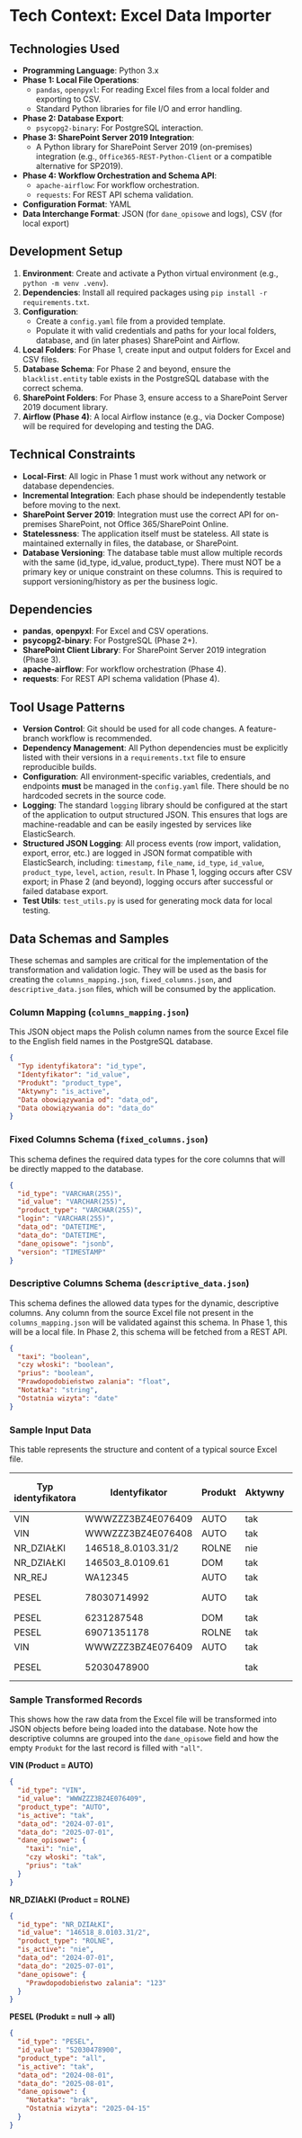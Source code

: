 # Tech Context: Excel Data Importer

## Technologies Used
- **Programming Language**: Python 3.x
- **Phase 1: Local File Operations**:
  - `pandas`, `openpyxl`: For reading Excel files from a local folder and exporting to CSV.
  - Standard Python libraries for file I/O and error handling.
- **Phase 2: Database Export**:
  - `psycopg2-binary`: For PostgreSQL interaction.
- **Phase 3: SharePoint Server 2019 Integration**:
  - A Python library for SharePoint Server 2019 (on-premises) integration (e.g., `Office365-REST-Python-Client` or a compatible alternative for SP2019).
- **Phase 4: Workflow Orchestration and Schema API**:
  - `apache-airflow`: For workflow orchestration.
  - `requests`: For REST API schema validation.
- **Configuration Format**: YAML
- **Data Interchange Format**: JSON (for `dane_opisowe` and logs), CSV (for local export)

## Development Setup
1.  **Environment**: Create and activate a Python virtual environment (e.g., `python -m venv .venv`).
2.  **Dependencies**: Install all required packages using `pip install -r requirements.txt`.
3.  **Configuration**:
    - Create a `config.yaml` file from a provided template.
    - Populate it with valid credentials and paths for your local folders, database, and (in later phases) SharePoint and Airflow.
4.  **Local Folders**: For Phase 1, create input and output folders for Excel and CSV files.
5.  **Database Schema**: For Phase 2 and beyond, ensure the `blacklist.entity` table exists in the PostgreSQL database with the correct schema.
6.  **SharePoint Folders**: For Phase 3, ensure access to a SharePoint Server 2019 document library.
7.  **Airflow (Phase 4)**: A local Airflow instance (e.g., via Docker Compose) will be required for developing and testing the DAG.

## Technical Constraints
- **Local-First**: All logic in Phase 1 must work without any network or database dependencies.
- **Incremental Integration**: Each phase should be independently testable before moving to the next.
- **SharePoint Server 2019**: Integration must use the correct API for on-premises SharePoint, not Office 365/SharePoint Online.
- **Statelessness**: The application itself must be stateless. All state is maintained externally in files, the database, or SharePoint.
- **Database Versioning**: The database table must allow multiple records with the same (id_type, id_value, product_type). There must NOT be a primary key or unique constraint on these columns. This is required to support versioning/history as per the business logic.

## Dependencies
- **pandas**, **openpyxl**: For Excel and CSV operations.
- **psycopg2-binary**: For PostgreSQL (Phase 2+).
- **SharePoint Client Library**: For SharePoint Server 2019 integration (Phase 3).
- **apache-airflow**: For workflow orchestration (Phase 4).
- **requests**: For REST API schema validation (Phase 4).

## Tool Usage Patterns
- **Version Control**: Git should be used for all code changes. A feature-branch workflow is recommended.
- **Dependency Management**: All Python dependencies must be explicitly listed with their versions in a `requirements.txt` file to ensure reproducible builds.
- **Configuration**: All environment-specific variables, credentials, and endpoints **must** be managed in the `config.yaml` file. There should be no hardcoded secrets in the source code.
- **Logging**: The standard `logging` library should be configured at the start of the application to output structured JSON. This ensures that logs are machine-readable and can be easily ingested by services like ElasticSearch.
- **Structured JSON Logging**: All process events (row import, validation, export, error, etc.) are logged in JSON format compatible with ElasticSearch, including: `timestamp`, `file_name`, `id_type`, `id_value`, `product_type`, `level`, `action`, `result`. In Phase 1, logging occurs after CSV export; in Phase 2 (and beyond), logging occurs after successful or failed database export.
- **Test Utils**: `test_utils.py` is used for generating mock data for local testing.

## Data Schemas and Samples

These schemas and samples are critical for the implementation of the transformation and validation logic. They will be used as the basis for creating the `columns_mapping.json`, `fixed_columns.json`, and `descriptive_data.json` files, which will be consumed by the application.

### Column Mapping (`columns_mapping.json`)
This JSON object maps the Polish column names from the source Excel file to the English field names in the PostgreSQL database.

```json
{
  "Typ identyfikatora": "id_type",
  "Identyfikator": "id_value",
  "Produkt": "product_type",
  "Aktywny": "is_active",
  "Data obowiązywania od": "data_od",
  "Data obowiązywania do": "data_do"
}
```

### Fixed Columns Schema (`fixed_columns.json`)
This schema defines the required data types for the core columns that will be directly mapped to the database.

```json
{
  "id_type": "VARCHAR(255)",
  "id_value": "VARCHAR(255)",
  "product_type": "VARCHAR(255)",
  "login": "VARCHAR(255)",
  "data_od": "DATETIME",
  "data_do": "DATETIME",
  "dane_opisowe": "jsonb",
  "version": "TIMESTAMP"
}
```

### Descriptive Columns Schema (`descriptive_data.json`)
This schema defines the allowed data types for the dynamic, descriptive columns. Any column from the source Excel file not present in the `columns_mapping.json` will be validated against this schema. In Phase 1, this will be a local file. In Phase 2, this schema will be fetched from a REST API.

```json
{
  "taxi": "boolean",
  "czy włoski": "boolean",
  "prius": "boolean",
  "Prawdopodobieństwo zalania": "float",
  "Notatka": "string",
  "Ostatnia wizyta": "date"
}
```

### Sample Input Data
This table represents the structure and content of a typical source Excel file.

| Typ identyfikatora | Identyfikator       | Produkt | Aktywny | Data obowiązywania od | Data obowiązywania do | taxi | czy włoski | prius | Prawdopodobieństwo zalania | Notatka | Ostatnia wizyta |
|--------------------|---------------------|---------|---------|------------------------|------------------------|------|------------|--------|-----------------------------|---------|------------------|
| VIN                | WWWZZZ3BZ4E076409   | AUTO    | tak     | 2024-07-01             | 2025-07-01             | nie  | nie        | nie    |                             |         |                  |
| VIN                | WWWZZZ3BZ4E076408   | AUTO    | tak     | 2024-07-01             | 2025-07-01             | nie  | tak        | tak    |                             |         |                  |
| NR_DZIAŁKI         | 146518_8.0103.31/2  | ROLNE   | nie     | 2024-07-01             | 2025-07-01             |      |            |        | 123                         |         |                  |
| NR_DZIAŁKI         | 146503_8.0109.61    | DOM     | tak     | 2024-07-01             | 2025-07-01             |      |            |        |                             |         |                  |
| NR_REJ             | WA12345             | AUTO    | tak     | 2024-07-01             | 2025-07-01             | tak  | tak        | tak    |                             |         |                  |
| PESEL              | 78030714992         | AUTO    | tak     | 2024-07-01             | 2025-07-01             |      |            |        |                             |         | 2025-07-01       |
| PESEL              | 6231287548          | DOM     | tak     | 2024-07-01             | 2025-07-01             |      |            |        |                             |         |                  |
| PESEL              | 69071351178         | ROLNE   | tak     | 2024-07-01             | 2025-07-01             |      |            |        |                             |         |                  |
| VIN                | WWWZZZ3BZ4E076409   | AUTO    | tak     | 2024-07-01             | 2025-07-01             | tak  | tak        | tak    |                             |         |                  |
| PESEL              | 52030478900         |         | tak     | 2024-08-01             | 2025-08-01             |      |            |        |                             | brak    | 2025-04-15       |

### Sample Transformed Records
This shows how the raw data from the Excel file will be transformed into JSON objects before being loaded into the database. Note how the descriptive columns are grouped into the `dane_opisowe` field and how the empty `Produkt` for the last record is filled with `"all"`.

**VIN (Product = AUTO)**
```json
{
  "id_type": "VIN",
  "id_value": "WWWZZZ3BZ4E076409",
  "product_type": "AUTO",
  "is_active": "tak",
  "data_od": "2024-07-01",
  "data_do": "2025-07-01",
  "dane_opisowe": {
    "taxi": "nie",
    "czy włoski": "tak",
    "prius": "tak"
  }
}
```

**NR_DZIAŁKI (Product = ROLNE)**
```json
{
  "id_type": "NR_DZIAŁKI",
  "id_value": "146518_8.0103.31/2",
  "product_type": "ROLNE",
  "is_active": "nie",
  "data_od": "2024-07-01",
  "data_do": "2025-07-01",
  "dane_opisowe": {
    "Prawdopodobieństwo zalania": "123"
  }
}
```

**PESEL (Produkt = null → all)**
```json
{
  "id_type": "PESEL",
  "id_value": "52030478900",
  "product_type": "all",
  "is_active": "tak",
  "data_od": "2024-08-01",
  "data_do": "2025-08-01",
  "dane_opisowe": {
    "Notatka": "brak",
    "Ostatnia wizyta": "2025-04-15"
  }
}
``` 